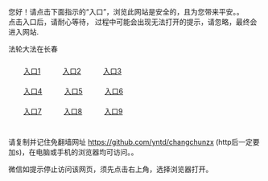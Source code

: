 您好！请点击下面指示的“入口”，浏览此网站是安全的，且为您带来平安。。 <br/>
点击入口后，请耐心等待， 过程中可能会出现无法打开的提示，请忽略，最终会进入网站. </br>

法轮大法在长春<br/>
<div style="padding:10px"><a style="margin:20px" target="_blank" href="https://d3bsr4bpkt2iw9.cloudfront.net/2Qpsp?wbdnqvs" id="ccLink1" rel="nofollow">入口1</a> <a target="_blank" style="margin:20px" href="https://d261cvz185nkq1.cloudfront.net/2Qpsp?elxacd" id="ccLink2" rel="nofollow">入口2</a> <a style="margin:20px" target="_blank" href="https://d2eplzb3fdyqd0.cloudfront.net/2Qpsp?mncoa" id="ccLink3" rel="nofollow">入口3</a></div>

<div style="padding:10px" ><a style="margin:20px" target="_blank" href="https://d3bsr4bpkt2iw9.cloudfront.net/2Qpsp?wbdnqvs" id="ccLink4" rel="nofollow">入口4</a> <a style="margin:20px" href="https://d261cvz185nkq1.cloudfront.net/2Qpsp?elxacd" target="_blank" id="ccLink5" rel="nofollow">入口5</a> <a style="margin:20px" href="https://d2eplzb3fdyqd0.cloudfront.net/2Qpsp?mncoa" target="_blank" id="ccLink6" rel="nofollow">入口6</a></div>

<div style="padding:10px"><a style="margin:20px" target="_blank" href="https://d3bsr4bpkt2iw9.cloudfront.net/2Qpsp?wbdnqvs" id="ccLink7" rel="nofollow">入口7</a> <a style="margin:20px" href="https://d261cvz185nkq1.cloudfront.net/2Qpsp?elxacd" target="_blank" id="ccLink8" rel="nofollow">入口8</a> <a style="margin:20px" target="_blank" href="https://d2eplzb3fdyqd0.cloudfront.net/2Qpsp?mncoa" id="ccLink9" rel="nofollow">入口9</a></div>

<br/>



请复制并记住免翻墙网址 https://github.com/yntd/changchunzx (http后一定要加s)，在电脑或手机的浏览器均可访问。。<br/>

微信如提示停止访问该网页，须先点击右上角，选择浏览器打开。
